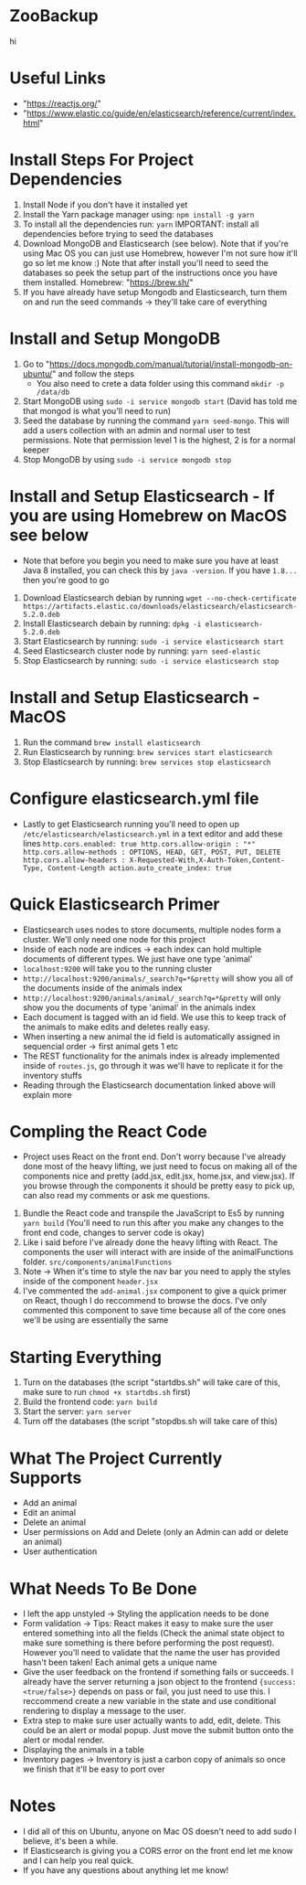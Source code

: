 # ZooBackup

hi

# Useful Links
- "https://reactjs.org/"
- "https://www.elastic.co/guide/en/elasticsearch/reference/current/index.html"

# Install Steps For Project Dependencies
1. Install Node if you don't have it installed yet
2. Install the Yarn package manager using: `npm install -g yarn`
3. To install all the dependencies run: `yarn` IMPORTANT: install all dependencies before trying to seed the databases
4. Download MongoDB and Elasticsearch (see below). Note that if you're using Mac OS you can just use
    Homebrew, however I'm not sure how it'll go so let me know :) Note that after install you'll need to seed the databases so peek the setup part of the instructions once you have them installed. Homebrew: "https://brew.sh/"
5. If you have already have setup Mongodb and Elasticsearch, turn them on and run the seed commands -> they'll take care of everything

# Install and Setup MongoDB
1. Go to "https://docs.mongodb.com/manual/tutorial/install-mongodb-on-ubuntu/" and follow the steps
    - You also need to crete a data folder using this command `mkdir -p /data/db`
2. Start MongoDB using `sudo -i service mongodb start` (David has told me that mongod is what you'll need to run)
3. Seed the database by running the command `yarn seed-mongo`. This will add a users collection with an admin and normal user to test 
    permissions. Note that permission level 1 is the highest, 2 is for a normal keeper
4. Stop MongoDB by using `sudo -i service mongodb stop`

# Install and Setup Elasticsearch - If you are using Homebrew on MacOS see below
- Note that before you begin you need to make sure you have at least Java 8 installed, you can check this by `java -version`. If you have 
    `1.8...` then you're good to go
1. Download Elasticsearch debian by running `wget --no-check-certificate            
    https://artifacts.elastic.co/downloads/elasticsearch/elasticsearch-5.2.0.deb`
2. Install Elasticsearch debain by running: `dpkg -i elasticsearch-5.2.0.deb`
3. Start Elasticsearch by running: `sudo -i service elasticsearch start`
4. Seed Elasticsearch cluster node by running: `yarn seed-elastic`
5. Stop Elasticsearch by running: `sudo -i service elasticsearch stop`

# Install and Setup Elasticsearch - MacOS
1. Run the command `brew install elasticsearch`
2. Run Elasticsearch by running: `brew services start elasticsearch`
3. Stop Elasticsearch by running: `brew services stop elasticsearch`

# Configure elasticsearch.yml file
- Lastly to get Elasticsearch running you'll need to open up `/etc/elasticsearch/elasticsearch.yml` in a text editor and add these lines
    `http.cors.enabled: true
     http.cors.allow-origin : "*"
     http.cors.allow-methods : OPTIONS, HEAD, GET, POST, PUT, DELETE
     http.cors.allow-headers : X-Requested-With,X-Auth-Token,Content-Type, Content-Length
     action.auto_create_index: true`

# Quick Elasticsearch Primer
- Elasticsearch uses nodes to store documents, multiple nodes form a cluster. We'll only need one node for this project
- Inside of each node are indices -> each index can hold multiple documents of different types. We just have one type 'animal'
- `localhost:9200` will take you to the running cluster
- `http://localhost:9200/animals/_search?q=*&pretty` will show you all of the documents inside of the animals index
- `http://localhost:9200/animals/animal/_search?q=*&pretty` will only show you the documents of type 'animal' in the animals index
- Each document is tagged with an id field. We use this to keep track of the animals to make edits and deletes really easy.
- When inserting a new animal the id field is automatically assigned in sequencial order -> first animal gets 1 etc
- The REST functionality for the animals index is already implemented inside of `routes.js`, go through it was we'll have to replicate it   for the inventory stuffs
- Reading through the Elasticsearch documentation linked above will explain more


# Compling the React Code
- Project uses React on the front end. Don't worry because I've already done most of the heavy lifting, we just need
    to focus on making all of the components nice and pretty (add.jsx, edit.jsx, home.jsx, and view.jsx). If you browse through the components it should be pretty easy to pick up, can also read my comments or ask me questions.
1. Bundle the React code and transpile the JavaScript to Es5 by running `yarn build` (You'll need to run this after you
    make any changes to the front end code, changes to server code is okay)
2. Like i said before I've already done the heavy lifting with React. The components the user will interact with are inside of the 
    animalFunctions folder. `src/components/animalFunctions`
3. Note -> When it's time to style the nav bar you need to apply the styles inside of the component `header.jsx`
4. I've commented the `add-animal.jsx` component to give a quick primer on React, though I do reccommend to browse the docs. I've only  
    commented this component to save time because all of the core ones we'll be using are essentially the same

# Starting Everything
1. Turn on the databases (the script "startdbs.sh" will take care of this, make sure to run `chmod +x startdbs.sh` first)
2. Build the frontend code: `yarn build`
3. Start the server: `yarn server`
4. Turn off the databases (the script "stopdbs.sh will take care of this)

# What The Project Currently Supports
- Add an animal
- Edit an animal
- Delete an animal
- User permissions on Add and Delete (only an Admin can add or delete an animal)
- User authentication

# What Needs To Be Done
- I left the app unstyled -> Styling the application needs to be done
- Form validation -> Tips: React makes it easy to make sure the user entered something into all the fields (Check the animal state object 
    to make sure something is there before performing the post request). However you'll need to validate that the name the user has provided hasn't been taken! Each animal gets a unique name
- Give the user feedback on the frontend if something fails or succeeds. I already have the server returning a json object to the frontend
    `{success: <true/false>}` depends on pass or fail, you just need to use this. I reccommend create a new variable in the state and use conditional rendering to display a message to the user.
- Extra step to make sure user actually wants to add, edit, delete. This could be an alert or modal popup. Just move the submit button 
    onto the alert or modal render.
- Displaying the animals in a table
- Inventory pages -> Inventory is just a carbon copy of animals so once we finish that it'll be easy to port over

# Notes
- I did all of this on Ubuntu, anyone on Mac OS doesn't need to add sudo I believe, it's been a while.
- If Elasticsearch is giving you a CORS error on the front end let me know and I can help you real quick.
- If you have any questions about anything let me know!
